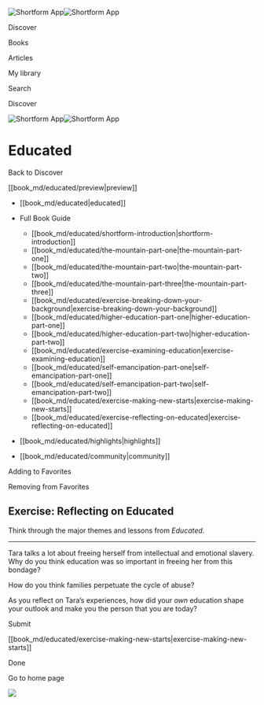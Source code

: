 ![Shortform App](/img/logo.36a2399e.svg)![Shortform App](/img/logo-dark.70c1b072.svg)

Discover

Books

Articles

My library

Search

Discover

![Shortform App](/img/logo.36a2399e.svg)![Shortform App](/img/logo-dark.70c1b072.svg)

# Educated

Back to Discover

[[book_md/educated/preview|preview]]

  * [[book_md/educated|educated]]
  * Full Book Guide

    * [[book_md/educated/shortform-introduction|shortform-introduction]]
    * [[book_md/educated/the-mountain-part-one|the-mountain-part-one]]
    * [[book_md/educated/the-mountain-part-two|the-mountain-part-two]]
    * [[book_md/educated/the-mountain-part-three|the-mountain-part-three]]
    * [[book_md/educated/exercise-breaking-down-your-background|exercise-breaking-down-your-background]]
    * [[book_md/educated/higher-education-part-one|higher-education-part-one]]
    * [[book_md/educated/higher-education-part-two|higher-education-part-two]]
    * [[book_md/educated/exercise-examining-education|exercise-examining-education]]
    * [[book_md/educated/self-emancipation-part-one|self-emancipation-part-one]]
    * [[book_md/educated/self-emancipation-part-two|self-emancipation-part-two]]
    * [[book_md/educated/exercise-making-new-starts|exercise-making-new-starts]]
    * [[book_md/educated/exercise-reflecting-on-educated|exercise-reflecting-on-educated]]
  * [[book_md/educated/highlights|highlights]]
  * [[book_md/educated/community|community]]



Adding to Favorites 

Removing from Favorites 

## Exercise: Reflecting on Educated

Think through the major themes and lessons from _Educated_.

* * *

Tara talks a lot about freeing herself from intellectual and emotional slavery. Why do you think education was so important in freeing her from this bondage?

How do you think families perpetuate the cycle of abuse?

As you reflect on Tara’s experiences, how did your _own_ education shape your outlook and make you the person that you are today?

Submit 

[[book_md/educated/exercise-making-new-starts|exercise-making-new-starts]]

Done

Go to home page 

![](https://bat.bing.com/action/0?ti=56018282&Ver=2&mid=8678936c-121b-4060-b1af-f12556a2a9a9&sid=49fff5b0636c11eeb9c611038afc8668&vid=4a005010636c11ee80c703d4c4a7acd5&vids=0&msclkid=N&pi=0&lg=en-US&sw=800&sh=600&sc=24&nwd=1&tl=Shortform%20%7C%20Educated&p=https%3A%2F%2Fwww.shortform.com%2Fapp%2Fbook%2Feducated%2Fexercise-reflecting-on-educated&r=&lt=447&evt=pageLoad&sv=1&rn=539552)
